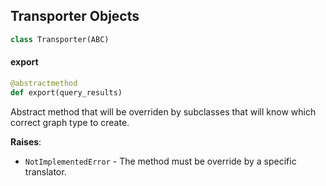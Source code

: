 ## Transporter Objects

```python
class Transporter(ABC)
```

#### export

```python
@abstractmethod
def export(query_results)
```

Abstract method that will be overriden by subclasses that will know which correct graph type to create.

**Raises**:

- `NotImplementedError` - The method must be override by a specific translator.

